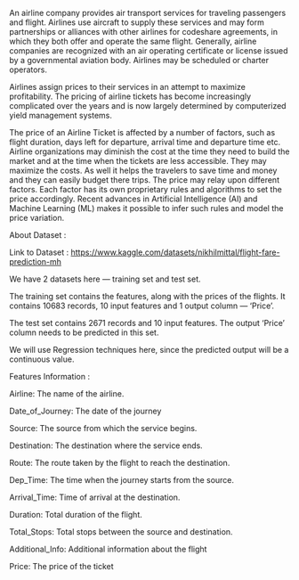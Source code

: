 An airline company provides air transport services for traveling passengers and flight. Airlines use aircraft to supply these services and may form partnerships or alliances with other airlines for codeshare agreements, in which they both offer and operate the same flight. Generally, airline companies are recognized with an air operating certificate or license issued by a governmental aviation body. Airlines may be scheduled or charter operators.

Airlines assign prices to their services in an attempt to maximize profitability. The pricing of airline tickets has become increasingly complicated over the years and is now largely determined by computerized yield management systems.

The price of an Airline Ticket is affected by a number of factors, such as flight duration, days left for departure, arrival time and departure time etc. Airline organizations may diminish the cost at the time they need to build the market and at the time when the tickets are less accessible. They may maximize the costs. As well it helps the travelers to save time and money and they can easily budget there trips. The price may relay upon different factors. Each factor has its own proprietary rules and algorithms to set the price accordingly. Recent advances in Artificial Intelligence (AI) and Machine Learning (ML) makes it possible to infer such rules and model the price variation.

About Dataset :

Link to Dataset : https://www.kaggle.com/datasets/nikhilmittal/flight-fare-prediction-mh

We have 2 datasets here — training set and test set.

The training set contains the features, along with the prices of the flights. It contains 10683 records, 10 input features and 1 output column — ‘Price’.

The test set contains 2671 records and 10 input features. The output ‘Price’ column needs to be predicted in this set.

We will use Regression techniques here, since the predicted output will be a continuous value.

Features Information :

Airline: The name of the airline.

Date_of_Journey: The date of the journey

Source: The source from which the service begins.

Destination: The destination where the service ends.

Route: The route taken by the flight to reach the destination.

Dep_Time: The time when the journey starts from the source.

Arrival_Time: Time of arrival at the destination.

Duration: Total duration of the flight.

Total_Stops: Total stops between the source and destination.




Additional_Info: Additional information about the flight

Price: The price of the ticket
